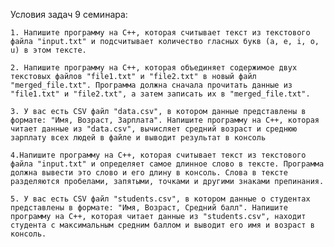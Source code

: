 Условия задач 9 семинара:

	1. Напишите программу на C++, которая считывает текст из текстового файла "input.txt" и подсчитывает количество гласных букв (a, e, i, o, u) в этом тексте.

	2. Напишите программу на C++, которая объединяет содержимое двух текстовых файлов "file1.txt" и "file2.txt" в новый файл "merged_file.txt". Программа должна сначала прочитать данные из "file1.txt" и "file2.txt", а затем записать их в "merged_file.txt".

	3. У вас есть CSV файл "data.csv", в котором данные представлены в формате: "Имя, Возраст, Зарплата". Напишите программу на C++, которая читает данные из "data.csv", вычисляет средний возраст и среднюю зарплату всех людей в файле и выводит результат в консоль

	4.Напишите программу на C++, которая считывает текст из текстового файла "input.txt" и определяет самое длинное слово в тексте. Программа должна вывести это слово и его длину в консоль. Слова в тексте разделяются пробелами, запятыми, точками и другими знаками препинания.

	5. У вас есть CSV файл "students.csv", в котором данные о студентах представлены в формате: "Имя, Возраст, Средний балл". Напишите программу на C++, которая читает данные из "students.csv", находит студента с максимальным средним баллом и выводит его имя и возраст в консоль.